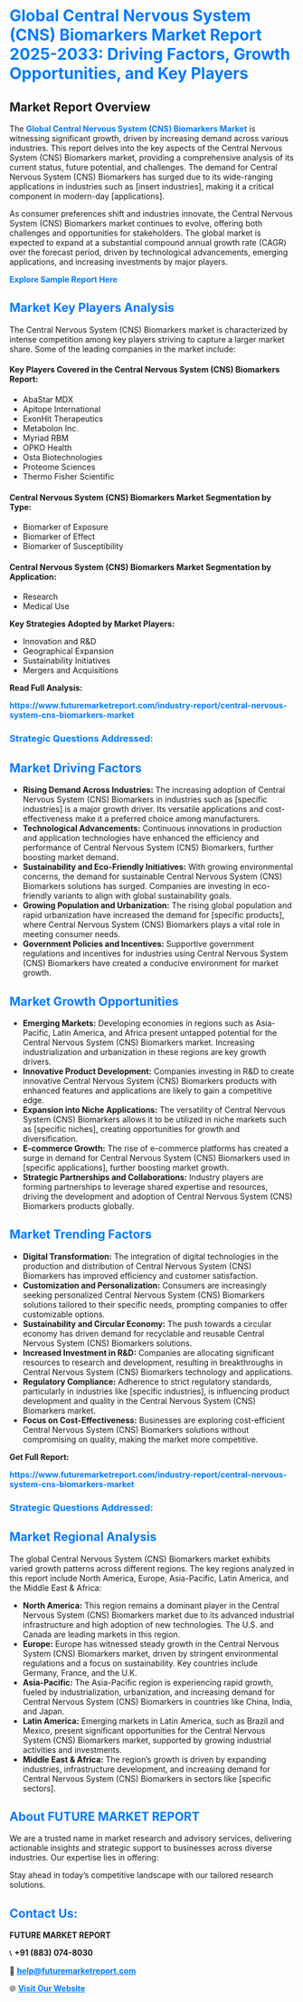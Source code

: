 <h1 style="color: #007BFF;">Global Central Nervous System (CNS) Biomarkers Market Report 2025-2033: Driving Factors, Growth Opportunities, and Key Players</h1>

<section id="overview">
<h2>Market Report Overview</h2>
<p>The <a href="https://www.futuremarketreport.com/industry-report/central-nervous-system-cns-biomarkers-market" style="color: #007BFF; text-decoration: none;"><strong>Global Central Nervous System (CNS) Biomarkers Market</strong></a> is witnessing significant growth, driven by increasing demand across various industries. This report delves into the key aspects of the Central Nervous System (CNS) Biomarkers market, providing a comprehensive analysis of its current status, future potential, and challenges. The demand for Central Nervous System (CNS) Biomarkers has surged due to its wide-ranging applications in industries such as [insert industries], making it a critical component in modern-day [applications].</p>
<p>As consumer preferences shift and industries innovate, the Central Nervous System (CNS) Biomarkers market continues to evolve, offering both challenges and opportunities for stakeholders. The global market is expected to expand at a substantial compound annual growth rate (CAGR) over the forecast period, driven by technological advancements, emerging applications, and increasing investments by major players.</p>
</section>

<section id="overview">
<p><a href="https://www.futuremarketreport.com/request-sample/reportId=90596" style="color: #007BFF; text-decoration: none;"><strong>Explore Sample Report Here</strong></a></p>
</section>

<section id="key-players">
<h2 style="color: #007BFF;">Market Key Players Analysis</h2>
<p>The Central Nervous System (CNS) Biomarkers market is characterized by intense competition among key players striving to capture a larger market share. Some of the leading companies in the market include:</p>
<h4>Key Players Covered in the Central Nervous System (CNS) Biomarkers Report:</h4>
<ul><li>AbaStar MDX</li><li>Apitope International</li><li>ExonHit Therapeutics</li><li>Metabolon Inc.</li><li>Myriad RBM</li><li>OPKO Health</li><li>Osta Biotechnologies</li><li>Proteome Sciences</li><li>Thermo Fisher Scientific</li></ul>
<h4>Central Nervous System (CNS) Biomarkers Market Segmentation by Type:</h4>
<ul><li>Biomarker of Exposure</li><li>Biomarker of Effect</li><li>Biomarker of Susceptibility</li></ul>

<h4>Central Nervous System (CNS) Biomarkers Market Segmentation by Application:</h4>
<ul><li>Research</li><li>Medical Use</li></ul>
<p><strong>Key Strategies Adopted by Market Players:</strong></p>
<ul>
<li>Innovation and R&D</li>
<li>Geographical Expansion</li>
<li>Sustainability Initiatives</li>
<li>Mergers and Acquisitions</li>
</ul>
</section>

<section>
<p><strong>Read Full Analysis: </strong></p><a href="https://www.futuremarketreport.com/industry-report/central-nervous-system-cns-biomarkers-market" style="color: #007BFF; text-decoration: none;"><strong>https://www.futuremarketreport.com/industry-report/central-nervous-system-cns-biomarkers-market</strong></a>
<h3 style="color: #007BFF;">Strategic Questions Addressed:</h3>
</section>

<section id="driving-factors">
<h2 style="color: #007BFF;">Market Driving Factors</h2>
<ul>
<li><strong>Rising Demand Across Industries:</strong> The increasing adoption of Central Nervous System (CNS) Biomarkers in industries such as [specific industries] is a major growth driver. Its versatile applications and cost-effectiveness make it a preferred choice among manufacturers.</li>
<li><strong>Technological Advancements:</strong> Continuous innovations in production and application technologies have enhanced the efficiency and performance of Central Nervous System (CNS) Biomarkers, further boosting market demand.</li>
<li><strong>Sustainability and Eco-Friendly Initiatives:</strong> With growing environmental concerns, the demand for sustainable Central Nervous System (CNS) Biomarkers solutions has surged. Companies are investing in eco-friendly variants to align with global sustainability goals.</li>
<li><strong>Growing Population and Urbanization:</strong> The rising global population and rapid urbanization have increased the demand for [specific products], where Central Nervous System (CNS) Biomarkers plays a vital role in meeting consumer needs.</li>
<li><strong>Government Policies and Incentives:</strong> Supportive government regulations and incentives for industries using Central Nervous System (CNS) Biomarkers have created a conducive environment for market growth.</li>
</ul>
</section>

<section id="growth-opportunities">
<h2 style="color: #007BFF;">Market Growth Opportunities</h2>
<ul>
<li><strong>Emerging Markets:</strong> Developing economies in regions such as Asia-Pacific, Latin America, and Africa present untapped potential for the Central Nervous System (CNS) Biomarkers market. Increasing industrialization and urbanization in these regions are key growth drivers.</li>
<li><strong>Innovative Product Development:</strong> Companies investing in R&D to create innovative Central Nervous System (CNS) Biomarkers products with enhanced features and applications are likely to gain a competitive edge.</li>
<li><strong>Expansion into Niche Applications:</strong> The versatility of Central Nervous System (CNS) Biomarkers allows it to be utilized in niche markets such as [specific niches], creating opportunities for growth and diversification.</li>
<li><strong>E-commerce Growth:</strong> The rise of e-commerce platforms has created a surge in demand for Central Nervous System (CNS) Biomarkers used in [specific applications], further boosting market growth.</li>
<li><strong>Strategic Partnerships and Collaborations:</strong> Industry players are forming partnerships to leverage shared expertise and resources, driving the development and adoption of Central Nervous System (CNS) Biomarkers products globally.</li>
</ul>
</section>

<section id="trending-factors">
<h2 style="color: #007BFF;">Market Trending Factors</h2>
<ul>
<li><strong>Digital Transformation:</strong> The integration of digital technologies in the production and distribution of Central Nervous System (CNS) Biomarkers has improved efficiency and customer satisfaction.</li>
<li><strong>Customization and Personalization:</strong> Consumers are increasingly seeking personalized Central Nervous System (CNS) Biomarkers solutions tailored to their specific needs, prompting companies to offer customizable options.</li>
<li><strong>Sustainability and Circular Economy:</strong> The push towards a circular economy has driven demand for recyclable and reusable Central Nervous System (CNS) Biomarkers solutions.</li>
<li><strong>Increased Investment in R&D:</strong> Companies are allocating significant resources to research and development, resulting in breakthroughs in Central Nervous System (CNS) Biomarkers technology and applications.</li>
<li><strong>Regulatory Compliance:</strong> Adherence to strict regulatory standards, particularly in industries like [specific industries], is influencing product development and quality in the Central Nervous System (CNS) Biomarkers market.</li>
<li><strong>Focus on Cost-Effectiveness:</strong> Businesses are exploring cost-efficient Central Nervous System (CNS) Biomarkers solutions without compromising on quality, making the market more competitive.</li>
</ul>
</section>

<section>
<p><strong>Get Full Report: </strong></p><a href="https://www.futuremarketreport.com/industry-report/central-nervous-system-cns-biomarkers-market" style="color: #007BFF; text-decoration: none;"><strong>https://www.futuremarketreport.com/industry-report/central-nervous-system-cns-biomarkers-market</strong></a>
<h3 style="color: #007BFF;">Strategic Questions Addressed:</h3>
</section>


<section id="regional-analysis">
<h2 style="color: #007BFF;">Market Regional Analysis</h2>
<p>The global Central Nervous System (CNS) Biomarkers market exhibits varied growth patterns across different regions. The key regions analyzed in this report include North America, Europe, Asia-Pacific, Latin America, and the Middle East & Africa:</p>
<ul>
<li><strong>North America:</strong> This region remains a dominant player in the Central Nervous System (CNS) Biomarkers market due to its advanced industrial infrastructure and high adoption of new technologies. The U.S. and Canada are leading markets in this region.</li>
<li><strong>Europe:</strong> Europe has witnessed steady growth in the Central Nervous System (CNS) Biomarkers market, driven by stringent environmental regulations and a focus on sustainability. Key countries include Germany, France, and the U.K.</li>
<li><strong>Asia-Pacific:</strong> The Asia-Pacific region is experiencing rapid growth, fueled by industrialization, urbanization, and increasing demand for Central Nervous System (CNS) Biomarkers in countries like China, India, and Japan.</li>
<li><strong>Latin America:</strong> Emerging markets in Latin America, such as Brazil and Mexico, present significant opportunities for the Central Nervous System (CNS) Biomarkers market, supported by growing industrial activities and investments.</li>
<li><strong>Middle East & Africa:</strong> The region’s growth is driven by expanding industries, infrastructure development, and increasing demand for Central Nervous System (CNS) Biomarkers in sectors like [specific sectors].</li>
</ul>
</section>

<footer>
<h2 style="color: #007BFF;">About FUTURE MARKET REPORT</h2>
<p>We are a trusted name in market research and advisory services, delivering actionable insights and strategic support to businesses across diverse industries. Our expertise lies in offering:</p>

<p>Stay ahead in today’s competitive landscape with our tailored research solutions.</p>

<h2 style="color: #007BFF;">Contact Us:</h2>
<p><strong>FUTURE MARKET REPORT</strong></p>
<p>📞 <strong>+91 (883) 074-8030</strong></p>
<p>📧 <strong><a href="mailto:help@futuremarketreport.com" style="color: #007BFF;">help@futuremarketreport.com</a></strong></p>
<p>🌐 <strong><a href="https://www.futuremarketreport.com/" style="color: #007BFF;">Visit Our Website</a></strong></p>
</footer>